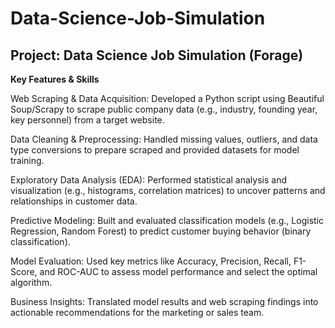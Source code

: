 # Data-Science-Job-Simulation

## Project: Data Science Job Simulation (Forage)
**Key Features & Skills**

Web Scraping & Data Acquisition: Developed a Python script using Beautiful Soup/Scrapy to scrape public company data (e.g., industry, founding year, key personnel) from a target website.

Data Cleaning & Preprocessing: Handled missing values, outliers, and data type conversions to prepare scraped and provided datasets for model training.

Exploratory Data Analysis (EDA): Performed statistical analysis and visualization (e.g., histograms, correlation matrices) to uncover patterns and relationships in customer data.

Predictive Modeling: Built and evaluated classification models (e.g., Logistic Regression, Random Forest) to predict customer buying behavior (binary classification).

Model Evaluation: Used key metrics like Accuracy, Precision, Recall, F1-Score, and ROC-AUC to assess model performance and select the optimal algorithm.

Business Insights: Translated model results and web scraping findings into actionable recommendations for the marketing or sales team.
